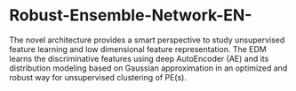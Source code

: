 # Robust-Ensemble-Network-EN-
The novel architecture provides a smart perspective to study unsupervised feature learning and low dimensional feature representation. The EDM learns the discriminative features using deep AutoEncoder (AE) and its distribution modeling based on Gaussian approximation in an optimized and robust way for unsupervised clustering of PE(s).
